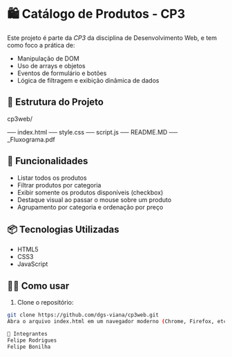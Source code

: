 # 🛍️ Catálogo de Produtos - CP3

Este projeto é parte da *CP3* da disciplina de Desenvolvimento Web, e tem como foco a prática de:

- Manipulação de DOM
- Uso de arrays e objetos
- Eventos de formulário e botões
- Lógica de filtragem e exibição dinâmica de dados

## 📁 Estrutura do Projeto

cp3web/

── index.html
── style.css
── script.js
── README.MD
── _Fluxograma.pdf


## 📌 Funcionalidades

- Listar todos os produtos
- Filtrar produtos por categoria
- Exibir somente os produtos disponíveis (checkbox)
- Destaque visual ao passar o mouse sobre um produto
- Agrupamento por categoria e ordenação por preço

## 📦 Tecnologias Utilizadas

- HTML5
- CSS3
- JavaScript 

## 👨‍💻 Como usar

1. Clone o repositório:
```bash
git clone https://github.com/dgs-viana/cp3web.git
Abra o arquivo index.html em um navegador moderno (Chrome, Firefox, etc.)

👥 Integrantes
Felipe Rodrigues
Felipe Bonilha
